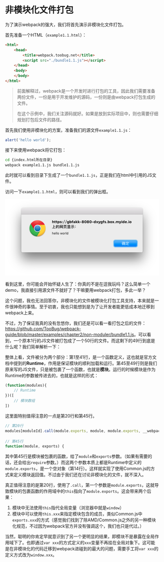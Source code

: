 # 非模块化文件打包

为了演示webpack的强大，我们将首先演示非模块化文件打包。

首先准备一个HTML（`example1.1.html`）：

```html
<html>
	<head>
		<title>webpack.toobug.net</title>
		<script src="./bundle1.1.js"></script>
	</head>
	<body>
	</body>
</html>
```

> 前面解释过，webpack是一个开发时进行打包的工具，因此我们需要准备两份文件，一份是用于开发维护的源码，一份则是由webpack打包生成的文件。
>
> 在这个示例中，我们关注源码就好。如果是放到实际项目中，则也需要仔细规划打包后文件的路径。

首先我们使用非模块化的方案，准备我们的源文件`example1.1.js`：

```javascript
alert('hello world');
```

接下来使用webpack将它打包：


```sh
cd {index.html所在目录}
webpack example1.1.js bundle1.1.js
```

此时就可以看到目录下生成了一个`bundle1.1.js`，正是我们在html中引用的JS文件。

访问一下`example1.1.html`，则可以看到我们的弹出框。

![1.1.1](../images/chapter2/non-moduler/1.1.1.png)

看到这里，你可能会开始怀疑人生了：你真的不是在逗我玩吗？这么简单一个demo，我直接引用源文件不就好了？干嘛要用webpack打包，多此一举？

这个问题，我也无法回答你，非模块化的文件被模块化打包工具支持，本来就是一件很神奇的事情。至于初衷，我也只能想到是为了让开发者能更低成本地迁移到webpack上来。

不过，为了保证我真的没有忽悠你，我们还是可以看一看打包之后的文件：<https://github.com/TooBug/webpack-guide/blob/master/examples/chapter2/non-moduler/bundle1.1.js>。可以看到，一个原本1行的JS文件被打包成了一个50行的文件。而这剩下的49行到底是什么呢？我们简单解析一下：

整体上看，文件被分为两个部分：第1至41行，是一个函数定义，这也就是官方文档中提到的**Runtime**，作用是保证模块的顺利加载和运行。第45至49行则是我们原来写的JS文件，只是被包裹了一个函数，也就是**模块**。运行的时候模块是作为Runtime的参数被传进去的，也就是这样的形式：

```javascript
(function(modules){
	// Runtime
})([
	// 模块数组
])
```

这里面特别值得注意的一点是第20行和第45行。

```javascript
// 第20行
modules[moduleId].call(module.exports, module, module.exports, __webpack_require__);

// 第45行
function(module, exports) {
```

其中第45行是模块被包裹的函数，给了`module`和`exports`参数。（如果有需要的话，还会给出`require`参数。）而这两个参数本质上都是Runtime中定义的`module.exports`，是一个空对象（第14行）。这样就实现了使用Common.js的方式来定义模块返回值。不过由于我们还在讨论非模块化的文件，就不深入。

真正值得注意的是第20行，使用了`.call`，第一个参数是`module.exports`，这就导致模块的包裹函数的作用域中的`this`指向了`module.exports`。这会带来两个后果：

1. 模块中无法使用`this`指代全局变量（浏览器中就是`window`）
2. 模块中可以使用`this.xxx`来指定模块包含的成员，类似Common.js中`exports.xxx`的方式（感觉我们找到了除AMD/Common.js之外的另一种模块化规范，不过因为webpack官方并没有强调这个，我们也只是代过。）

当然，聪明的你肯定早就意识到了另一个更明显的结果，即模块不是暴露在全局作用域下了。也即通过`var xxx`的方式定义的`xxx`变量不再挂在全局对象下。这可能是在非模块化的代码迁移到webpack进碰到的最大的问题，需要手工将`var xxx`的定义方式改为`window.xxx`。

